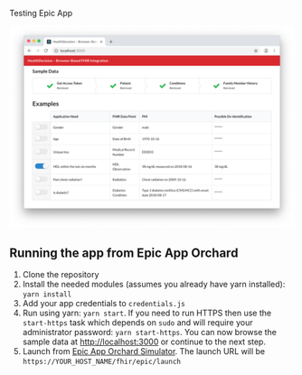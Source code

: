 
Testing Epic App

![Screenshot with Sample Data](/Screenshot.png)

## Running the app from Epic App Orchard

1. Clone the repository
2. Install the needed modules (assumes you already have yarn installed): `yarn install`
3. Add your app credentials to `credentials.js`
4. Run using yarn: `yarn start`.  If you need to run HTTPS then use the `start-https` task which depends on `sudo` and will require your administrator password: `yarn start-https`.  You can now browse the sample data at [http://localhost:3000](http://localhost:3000) or continue to the next step.
5. Launch from [Epic App Orchard Simulator](https://apporchard.epic.com).  The launch URL will be `https://YOUR_HOST_NAME/fhir/epic/launch`

